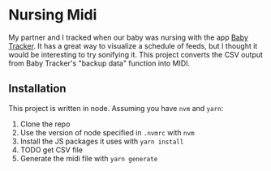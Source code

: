 # Nursing Midi
My partner and I tracked when our baby was nursing with the app
[Baby Tracker](https://apps.apple.com/us/app/baby-tracker-pro-newborn-log/id845657206).
It has a great way to visualize a schedule of feeds, but I thought it would be
interesting to try sonifying it. This project converts the CSV output from Baby
Tracker's "backup data" function into MIDI.

## Installation
This project is written in node. Assuming you have `nvm` and `yarn`:
1. Clone the repo
1. Use the version of node specified in `.nvmrc` with `nvm`
1. Install the JS packages it uses with `yarn install`
1. TODO get CSV file
1. Generate the midi file with `yarn generate`
